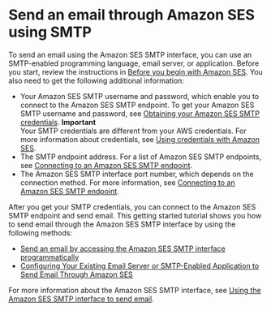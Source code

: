 # Send an email through Amazon SES using SMTP<a name="send-an-email-using-smtp"></a>

To send an email using the Amazon SES SMTP interface, you can use an SMTP\-enabled programming language, email server, or application\. Before you start, review the instructions in [Before you begin with Amazon SES](send-email-getting-started-prerequisites.md)\. You also need to get the following additional information: 
+ Your Amazon SES SMTP username and password, which enable you to connect to the Amazon SES SMTP endpoint\. To get your Amazon SES SMTP username and password, see [Obtaining your Amazon SES SMTP credentials](smtp-credentials.md)\. 
**Important**  
Your SMTP credentials are different from your AWS credentials\. For more information about credentials, see [Using credentials with Amazon SES](using-credentials.md)\.
+ The SMTP endpoint address\. For a list of Amazon SES SMTP endpoints, see [Connecting to an Amazon SES SMTP endpoint](smtp-connect.md)\.
+ The Amazon SES SMTP interface port number, which depends on the connection method\. For more information, see [Connecting to an Amazon SES SMTP endpoint](smtp-connect.md)\.

After you get your SMTP credentials, you can connect to the Amazon SES SMTP endpoint and send email\. This getting started tutorial shows you how to send email through the Amazon SES SMTP interface by using the following methods:
+ [Send an email by accessing the Amazon SES SMTP interface programmatically](send-using-smtp-programmatically.md)
+ [Configuring Your Existing Email Server or SMTP\-Enabled Application to Send Email Through Amazon SES](send-using-smtp-integrate.md)

For more information about the Amazon SES SMTP interface, see [Using the Amazon SES SMTP interface to send email](send-email-smtp.md)\. 